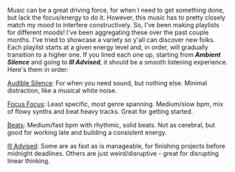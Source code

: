 
Music can be a great driving force, for when I need to get something done, but lack the focus/energy to do it. However, this music has to pretty closely match my mood to interfere constructively. So, I've been making playlists for different moods! I've been aggregating these over the past couple months. I've tried to showcase a variety so y'all can discover new folks.
Each playlist starts at a given energy level and, in order, will gradually transition to a higher one. If you lined each one up, starting from ***Ambient Silence*** and going to ***Ill Advised***, it should be a smooth listening experience. Here's them in order:

[Audible Silence](https://music.youtube.com/playlist?list=PLvqb3LL57WHjJSt6Uv1qViVfQYmnK4DKi&si=4j9TvDxDSkE6cen1): For when you need sound, but nothing else. Minimal distraction, like a musical white noise. 

[Focus Focus](https://music.youtube.com/playlist?list=PLvqb3LL57WHifwinrMmTLeSEBiojqs5d1&si=1QJOaRRMIPxu1RwK): Least specific, most genre spanning. Medium/slow bpm, mix of flowy synths and beat heavy tracks. Great for getting started.

[Beats](https://music.youtube.com/playlist?list=PLvqb3LL57WHhZEPYm0ynQug5vVsHaMSim&si=1QDufOkayCXeWCb9): Medium/fast bpm with rhythmic, solid beats. Not as cerebral, but good for working late and building a consistent energy.

[Ill Advised](https://music.youtube.com/playlist?list=PLvqb3LL57WHgPRpIRn51vY6Jy-AkDz7X5&si=Vz8LzsWfqXr1_1BH): Some are as fast as is manageable, for finishing projects before midnight deadlines. Others are just weird/disruptive - great for disrupting linear thinking.
